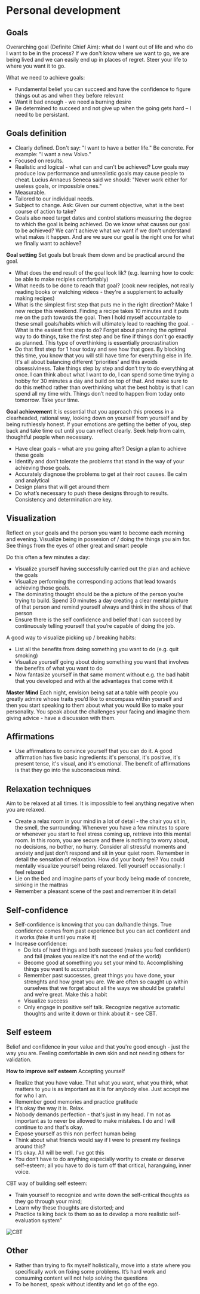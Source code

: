 # Personal development

## Goals
Overarching goal (Definite Chief Aim): what do I want out of life and who do I want to be in the process? If we don't know where we want to go, we are being lived and we can easily end up in places of regret. Steer your life to where you want it to go. 

What we need to achieve goals: 
- Fundamental belief you can succeed and have the confidence to figure things out as and when they before relevant
- Want it bad enough - we need a burning desire
- Be determined to succeed and not give up when the going gets hard – I need to be persistant. 

## Goals definition
- Clearly defined. Don't say: "I want to have a better life." Be concrete. For example: "I want a new Volvo."
- Focused on results.
- Realistic and logical - what can and can't be achieved? Low goals may produce low performance and unrealistic goals may cause people to cheat. Lucius Annaeus Seneca said we should: "Never work either for useless goals, or impossible ones."
- Measurable.
- Tailored to our individual needs.
- Subject to change. Ask: Given our current objective, what is the best course of action to take?
- Goals also need target dates and control stations measuring the degree to which the goal is being achieved. Do we know what causes our goal to be achieved? We can't achieve what we want if we don't understand what makes it happen. And are we sure our goal is the right one for what we finally want to achieve?

**Goal setting** 
Set goals but break them down and be practical around the goal. 
- What does the end result of the goal look lik? (e.g. learning how to cook: be able to make reciples comfortably)
- What needs to be done to reach that goal? (cook new reciples, not really reading books or watching videos - they're a supplement to actually making recipes)
- What is the simplest first step that puts me in the right direction? Make 1 new recipe this weekend. Finding a recipe takes 10 minutes and it puts me on the path towards the goal. Then I hold myself accountable to these small goals/habits which will ultimately lead to reaching the goal. - What is the easiest first step to do? Forget about planning the optimal way to do things, take the first step and be fine if things don't go exactly as planned. This type of overthinking is essentially procrastination
- Do that first step for 1 hour today and see how that goes. By blocking this time, you know that you will still have time for everything else in life. It's all about balancing different 'priorities' and this avoids obsessiviness. Take things step by step and don’t try to do everything at once.  I can think about what I want to do, I can spend some time trying a hobby for 30 minutes a day and build on top of that. And make sure to do this method rather than overthinking what the best hobby is that I can spend all my time with. Things don’t need to happen from today onto tomorrow. Take your time. 

**Goal achievement** 
It is essential that you approach this process in a clearheaded, rational way, looking down on yourself from yourself and by being ruthlessly honest. If your emotions are getting the better of you, step back and take time out until you can reflect clearly. Seek help from calm, thoughtful people when necessary. 

- Have clear goals – what are you going after? Design a plan to achieve these goals
- Identify and don’t tolerate the problems that stand in the way of your achieving those goals. 
- Accurately diagnose the problems to get at their root causes. Be calm and analytical
- Design plans that will get around them
- Do what’s necessary to push these designs through to results. Consistency and determination are key. 

## Visualization
Reflect on your goals and the person you want to become each morning and evening. Visualize being in possesion of / doing the things you aim for. See things from the eyes of other great and smart people

Do this often a few minutes a day:
- Visualize yourself having successfully carried out the plan and achieve the goals 
- Visualize performing the corresponding actions that lead towards achieving those goals.  
- The dominating thought should be the a picture of the person you’re trying to build. Spend 30 minutes a day creating a clear mental picture of that person and remind yourself always and think in the shoes of that person
- Ensure there is the self confidence and belief that I can succeed by continuously telling yourself that you’re capable of doing the job. 

A good way to visualize picking up / breaking habits: 
- List all the benefits from doing something you want to do (e.g. quit smoking)
- Visualize yourself going about doing something you want that involves the benefits of what you want to do 
- Now fantasize yourself in that same moment without e.g. the bad habit that you developed and with al the advantages that come with it 

**Master Mind**
Each night, envision being sat at a table with people you greatly admire whose traits you’d like to encompass within yourself and then you start speaking to them about what you would like to make your personality. You speak about the challenges your facing and imagine them giving advice - have a discussion with them. 

## Affirmations
- Use affirmations to convince yourself that you can do it. A good affirmation has five basic ingredients: it's personal, it's positive, it's present tense, it's visual, and it's emotional. The benefit of affirmations is that they go into the subconscious mind. 

## Relaxation techniques 
Aim to be relaxed at all times. It is impossible to feel anything negative when you are relaxed. 
- Create a relax room in your mind in a lot of detail - the chair you sit in, the smell, the surrounding. Whenever you have a few minutes to spare or whenever you start to feel stress coming up, retrieve into this mental room. In this room, you are secure and there is nothing to worry about, no decisions, no bother, no hurry. Consider all stressful moments and anxiety and just don’t respond and sit in your quiet room. Remember in detail the sensation of relaxation. How did your body feel? You could mentally visualize yourself being relaxed. Tell yourself occasionally: I feel relaxed  
- Lie on the bed and imagine parts of your body being made of concrete, sinking in the mattras
- Remember a pleasant scene of the past and remember it in detail 

## Self-confidence
- Self-confidence is knowing that you can do/handle things. True confidence comes from past experience but you can act confident and it works (fake it until you make it)
- Increase confidence: 
  - Do lots of hard things and both succeed (makes you feel confident) and fail (makes you realize it's not the end of the world) 
  - Become good at something you set your mind to. Accomplishing things you want to accomplish
  - Remember past successes, great things you have done, your strenghts and how great you are. We are often so caught up within ourselves that we forget about all the ways we should be grateful and we’re great. Make this a habit 
  - Visualize success
  - Only engage in positive self talk. Recognize negative automatic thoughts and write it down or think about it - see CBT. 

## Self esteem
Belief and confidence in your value and that you're good enough - just the way you are. Feeling comfortable in own skin and not needing others for validation. 

**How to improve self esteem**
Accepting yourself
- Realize that you have value. That what you want, what you think, what matters to you is as important as it is for anybody else. Just accept me for who I am.
- Remember good memories and practice gratitude 
- It's okay the way it is. Relax. 
- Nobody demands perfection - that's just in my head. I'm not as important as to never be allowed to make mistakes. I do and I will continue to and that's okay. 
- Expose yourself as this non perfect human being 
- Think about what friends would say if I were to present my feelings around this? 
- It’s okay. All will be well. I’ve got this
- You don’t have to do anything especially worthy to create or deserve self-esteem; all you have to do is turn off that critical, haranguing, inner voice. 

CBT way of building self esteem: 
- Train yourself to recognize and write down the self-critical thoughts as they go through your mind;
- Learn why these thoughts are distorted; and
- Practice talking back to them so as to develop a more realistic self-evaluation system”

![CBT](https://user-images.githubusercontent.com/28791247/106709168-05449500-65ec-11eb-9197-e38049b36e22.png)

## Other
- Rather than trying to fix myself holistically, move into a state where you specifically work on fixing some problems. It’s hard work and consuming content will not help solving the questions
- To be honest, speak without identity and let go of the ego. 